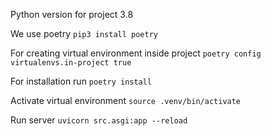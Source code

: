 Python version for project 3.8

We use poetry `pip3 install poetry`

For creating virtual environment inside project `poetry config virtualenvs.in-project true`

For installation run `poetry install`

Activate virtual environment `source .venv/bin/activate`

Run server `uvicorn src.asgi:app --reload`